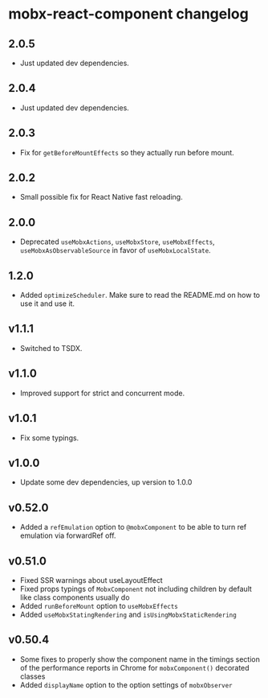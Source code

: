 # mobx-react-component changelog

## 2.0.5

-   Just updated dev dependencies.

## 2.0.4

-   Just updated dev dependencies.

## 2.0.3

-   Fix for `getBeforeMountEffects` so they actually run before mount.

## 2.0.2

-   Small possible fix for React Native fast reloading.

## 2.0.0

-   Deprecated `useMobxActions`, `useMobxStore`, `useMobxEffects`, `useMobxAsObservableSource` in favor of `useMobxLocalState`.

## 1.2.0

-   Added `optimizeScheduler`. Make sure to read the README.md on how to use it and use it.

## v1.1.1

-   Switched to TSDX.

## v1.1.0

-   Improved support for strict and concurrent mode.

## v1.0.1

-   Fix some typings.

## v1.0.0

-   Update some dev dependencies, up version to 1.0.0

## v0.52.0

-   Added a `refEmulation` option to `@mobxComponent` to be able to turn ref emulation via forwardRef off.

## v0.51.0

-   Fixed SSR warnings about useLayoutEffect
-   Fixed props typings of `MobxComponent` not including children by default like class components usually do
-   Added `runBeforeMount` option to `useMobxEffects`
-   Added `useMobxStatingRendering` and `isUsingMobxStaticRendering`

## v0.50.4

-   Some fixes to properly show the component name in the timings section of the performance reports in Chrome for `mobxComponent()` decorated classes
-   Added `displayName` option to the option settings of `mobxObserver`
